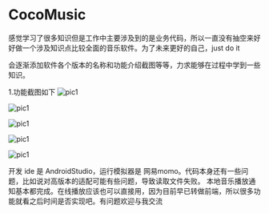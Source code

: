 # CocoMusic
感觉学习了很多知识但是工作中主要涉及到的是业务代码，所以一直没有抽空来好好做一个涉及知识点比较全面的音乐软件。为了未来更好的自己，just do it

会逐渐添加软件各个版本的名称和功能介绍截图等等，力求能够在过程中学到一些知识。

1.功能截图如下
![pic1](./images/001.png)

![pic1](./images/002.png)

![pic1](./images/003.png)

![pic1](./images/004.png)

![pic1](./images/005.png)

开发 ide 是 AndroidStudio，运行模拟器是 网易momo。代码本身还有一些问题，比如说对高版本的适配可能有些问题，导致读取文件失败。
本地音乐播放通知基本都完成。在线播放应该也可以直接用，因为目前早已转做前端，所以很多功能就看之后时间是否实现吧。有问题欢迎与我交流

